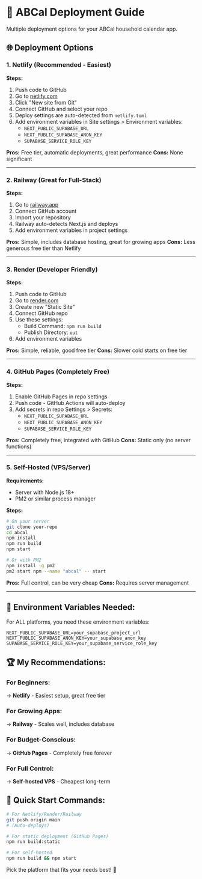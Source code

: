 # 🚀 ABCal Deployment Guide

Multiple deployment options for your ABCal household calendar app.

## 🌐 Deployment Options

### 1. **Netlify** (Recommended - Easiest)

**Steps:**
1. Push code to GitHub
2. Go to [netlify.com](https://netlify.com)
3. Click "New site from Git"
4. Connect GitHub and select your repo
5. Deploy settings are auto-detected from `netlify.toml`
6. Add environment variables in Site settings > Environment variables:
   - `NEXT_PUBLIC_SUPABASE_URL`
   - `NEXT_PUBLIC_SUPABASE_ANON_KEY`
   - `SUPABASE_SERVICE_ROLE_KEY`

**Pros:** Free tier, automatic deployments, great performance
**Cons:** None significant

---

### 2. **Railway** (Great for Full-Stack)

**Steps:**
1. Go to [railway.app](https://railway.app)
2. Connect GitHub account
3. Import your repository
4. Railway auto-detects Next.js and deploys
5. Add environment variables in project settings

**Pros:** Simple, includes database hosting, great for growing apps
**Cons:** Less generous free tier than Netlify

---

### 3. **Render** (Developer Friendly)

**Steps:**
1. Push code to GitHub
2. Go to [render.com](https://render.com)
3. Create new "Static Site"
4. Connect GitHub repo
5. Use these settings:
   - Build Command: `npm run build`
   - Publish Directory: `out`
6. Add environment variables

**Pros:** Simple, reliable, good free tier
**Cons:** Slower cold starts on free tier

---

### 4. **GitHub Pages** (Completely Free)

**Steps:**
1. Enable GitHub Pages in repo settings
2. Push code - GitHub Actions will auto-deploy
3. Add secrets in repo Settings > Secrets:
   - `NEXT_PUBLIC_SUPABASE_URL`
   - `NEXT_PUBLIC_SUPABASE_ANON_KEY`  
   - `SUPABASE_SERVICE_ROLE_KEY`

**Pros:** Completely free, integrated with GitHub
**Cons:** Static only (no server functions)

---

### 5. **Self-Hosted** (VPS/Server)

**Requirements:**
- Server with Node.js 18+
- PM2 or similar process manager

**Steps:**
```bash
# On your server
git clone your-repo
cd abcal
npm install
npm run build
npm start

# Or with PM2
npm install -g pm2
pm2 start npm --name "abcal" -- start
```

**Pros:** Full control, can be very cheap
**Cons:** Requires server management

---

## 🔧 **Environment Variables Needed:**

For ALL platforms, you need these environment variables:

```env
NEXT_PUBLIC_SUPABASE_URL=your_supabase_project_url
NEXT_PUBLIC_SUPABASE_ANON_KEY=your_supabase_anon_key
SUPABASE_SERVICE_ROLE_KEY=your_supabase_service_role_key
```

## 🏆 **My Recommendations:**

### **For Beginners:** 
→ **Netlify** - Easiest setup, great free tier

### **For Growing Apps:** 
→ **Railway** - Scales well, includes database

### **For Budget-Conscious:** 
→ **GitHub Pages** - Completely free forever

### **For Full Control:** 
→ **Self-hosted VPS** - Cheapest long-term

## 🚀 **Quick Start Commands:**

```bash
# For Netlify/Render/Railway
git push origin main
# (Auto-deploys)

# For static deployment (GitHub Pages)
npm run build:static

# For self-hosted
npm run build && npm start
```

Pick the platform that fits your needs best! 🎯